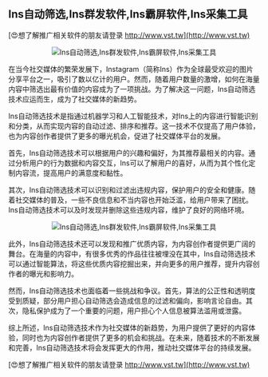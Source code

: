 ## **Ins自动筛选,Ins群发软件,Ins霸屏软件,Ins采集工具**

[😍想了解推广相关软件的朋友请登录 http://www.vst.tw](http://www.vst.tw)

 <center><img src="https://vst.tw/MP4/tuiguang/png/5.png" alt="Ins自动筛选,Ins群发软件,Ins霸屏软件,Ins采集工具"></center>

在当今社交媒体的繁荣发展下，Instagram（简称Ins）作为全球最受欢迎的图片分享平台之一，吸引了数以亿计的用户。然而，随着用户数量的激增，如何在海量内容中筛选出最有价值的内容成为了一项挑战。为了解决这一问题，Ins自动筛选技术应运而生，成为了社交媒体的新趋势。

Ins自动筛选技术是指通过机器学习和人工智能技术，对Ins上的内容进行智能识别和分类，从而实现内容的自动过滤、排序和推荐。这一技术不仅提高了用户体验，也为内容创作者提供了更多的曝光机会，促进了社交媒体平台的发展。

首先，Ins自动筛选技术可以根据用户的兴趣和偏好，为其推荐最相关的内容。通过分析用户的行为数据和内容交互，Ins可以了解用户的喜好，从而为其个性化定制内容流，提高用户的满意度和黏性。

其次，Ins自动筛选技术可以识别和过滤出违规内容，保护用户的安全和健康。随着社交媒体的普及，一些不良信息和不当内容也开始泛滥，给用户带来了困扰。Ins自动筛选技术可以及时发现并删除这些违规内容，维护了良好的网络环境。

 <center><img src="https://vst.tw/MP4/tuiguang/png/3.png" alt="Ins自动筛选,Ins群发软件,Ins霸屏软件,Ins采集工具"></center>

此外，Ins自动筛选技术还可以发现和推广优质内容，为内容创作者提供更广阔的舞台。在海量的内容中，有很多优秀的作品往往被埋没在其中，Ins自动筛选技术可以通过智能算法，将这些优质内容挖掘出来，并向更多的用户推荐，提升内容创作者的曝光和影响力。

然而，Ins自动筛选技术也面临着一些挑战和争议。首先，算法的公正性和透明度受到质疑，部分用户担心自动筛选会造成信息的过滤和偏向，影响言论自由。其次，隐私保护成为了一个重要的问题，用户担心个人信息被算法滥用或泄露。

综上所述，Ins自动筛选技术作为社交媒体的新趋势，为用户提供了更好的内容体验，同时也为内容创作者提供了更多的机会和挑战。在未来，随着技术的不断发展和完善，Ins自动筛选技术将会发挥更大的作用，推动社交媒体平台的持续发展。

[😍想了解推广相关软件的朋友请登录 http://www.vst.tw](http://www.vst.tw)



